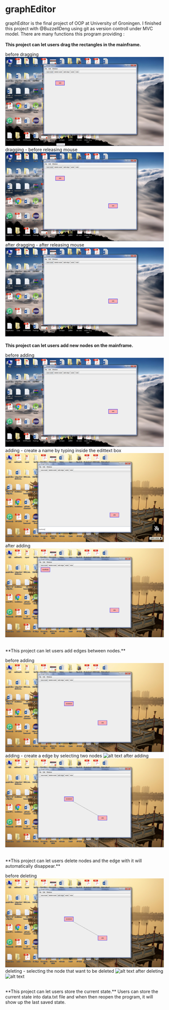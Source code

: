 # graphEditor
graphEditor is the final project of OOP at University of Groningen. I finished this project with @BuzzellDeng using git as version controll under MVC model. There are many functions this program providing :<br />
<br />
**This project can let users drag the rectangles in the mainframe.**

before dragging
![alt text](screenshots/drag_before.png "before drag")
dragging - before releasing mouse
![alt text](screenshots/drag_ing.png "draging")
after dragging - after releasing mouse
![alt text](screenshots/drag_after.png "after drag")<br />
<br />
**This project can let users add new nodes on the mainframe.**

before adding
![alt text](screenshots/add_before.png "before drag")
adding - create a name by typing inside the edittext box
![alt text](screenshots/add_ing.png "draging")
after adding 
![alt text](screenshots/add_after.png "after drag")<br />

<br />
**This project can let users add edges between nodes.**

before adding
![alt text](screenshots/add_edge_before.png "before drag")
adding - create a edge by selecting two nodes 
![alt text](screenshots/add_ing_edge.png "draging")
after adding 
![alt text](screenshots/add_edge_after.png "after drag")<br />

<br />
**This project can let users delete nodes and the edge with it will automatically disappear.**

before deleting
![alt text](screenshots/delete_before.png "before drag")
deleting - selecting the node that want to be deleted
![alt text](screenshots/delete_ing_edge.png "draging")
after deleting 
![alt text](screenshots/deleting_after.png "after drag")<br />

<br />
**This project can let users store the current state.**
Users can store the current state into data.txt file and when then reopen the program, it will show up the last saved state.


